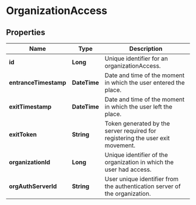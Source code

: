 # OrganizationAccess
## Properties

Name | Type | Description
------------ | ------------- | -------------
**id** | **Long** | Unique identifier for an organizationAccess.
**entranceTimestamp** | **DateTime** | Date and time of the moment in which the user entered the place.
**exitTimestamp** | **DateTime** | Date and time of the moment in which the user left the place.
**exitToken** | **String** | Token generated by the server required for registering the user exit movement.
**organizationId** | **Long** | Unique identifier of the organization in which the user had access.
**orgAuthServerId** | **String** | User unique identifier from the authentication server of the organization.



